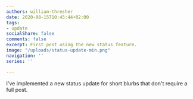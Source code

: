 ```yaml
---
authors: william-thresher
date: 2020-08-15T10:45:44+02:00
tags:
- update
socialShare: false
comments: false
excerpt: First post using the new status feature.
image: "/uploads/status-update-min.png"
navigation: ''
series: ''

---
```

I've implemented a new status update for short blurbs that don't require a full post.

